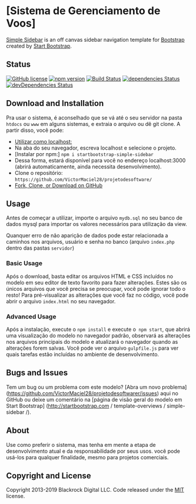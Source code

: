 # [Sistema de Gerenciamento de Voos]

[Simple Sidebar](http://startbootstrap.com/template-overviews/simple-sidebar/) is an off canvas sidebar navigation template for [Bootstrap](http://getbootstrap.com/) created by [Start Bootstrap](http://startbootstrap.com/).

## Status

[![GitHub license](https://img.shields.io/badge/license-MIT-blue.svg)](https://raw.githubusercontent.com/BlackrockDigital/startbootstrap-simple-sidebar/master/LICENSE)
[![npm version](https://img.shields.io/npm/v/startbootstrap-simple-sidebar.svg)](https://www.npmjs.com/package/startbootstrap-simple-sidebar)
[![Build Status](https://travis-ci.org/BlackrockDigital/startbootstrap-simple-sidebar.svg?branch=master)](https://travis-ci.org/BlackrockDigital/startbootstrap-simple-sidebar)
[![dependencies Status](https://david-dm.org/BlackrockDigital/startbootstrap-simple-sidebar/status.svg)](https://david-dm.org/BlackrockDigital/startbootstrap-simple-sidebar)
[![devDependencies Status](https://david-dm.org/BlackrockDigital/startbootstrap-simple-sidebar/dev-status.svg)](https://david-dm.org/BlackrockDigital/startbootstrap-simple-sidebar?type=dev)

## Download and Installation

Pra usar o sistema, é aconselhado que se vá até o seu servidor na pasta `htdocs` ou `www` em alguns sistemas, e extraia
o arquivo ou dê git clone.
A partir disso, você pode:
* [Utilizar como localhost:](https://startbootstrap.com/template-overviews/simple-sidebar/)
* Na aba do seu navegador, escreva localhost e selecione o projeto.
* [Instalar por npm:] `npm i startbootstrap-simple-sidebar`
* Dessa forma, estará disponível para você no endereço localhost:3000 (abrirá automaticamente, ainda necessita desenvolvimento).
* Clone o repositório: `https://github.com/VictorMaciel28/projetodesoftware/`
* [Fork, Clone, or Download on GitHub](https://github.com/VictorMaciel28/projetodesoftware/)


## Usage

Antes de começar a utilizar, importe o arquivo `mydb.sql` no seu banco de dados mysql para importar os valores necessários para utilização da view.

Quanquer erro de não aparição de dados pode estar relacionada a caminhos nos arquivos, usuário e senha no banco (arquivo `index.php` dentro das pastas `servidor`)

### Basic Usage

Após o download, basta editar os arquivos HTML e CSS incluídos no modelo em seu editor de texto favorito para fazer alterações. Estes são os únicos arquivos que você precisa se preocupar, você pode ignorar todo o resto! Para pré-visualizar as alterações que você faz no código, você pode abrir o arquivo `index.html` no seu navegador.

### Advanced Usage

Após a instalação, execute o `npm install` e execute o` npm start`, que abrirá uma visualização do modelo no navegador padrão, observará as alterações nos arquivos principais do modelo e atualizará o navegador quando as alterações forem salvas. Você pode ver o arquivo `gulpfile.js` para ver quais tarefas estão incluídas no ambiente de desenvolvimento.


## Bugs and Issues


Tem um bug ou um problema com este modelo? [Abra um novo problema] (https://github.com/VictorMaciel28/projetodesoftwarer/issues) aqui no GitHub ou deixe um comentário na [página de visão geral do modelo em Start Bootstrap] (http://startbootstrap.com / template-overviews / simple-sidebar /).

## About

Use como preferir o sistema, mas tenha em mente a etapa de desenvolvimento atual e da responsabilidade por seus usos.
você pode usá-los para qualquer finalidade, mesmo para projetos comerciais.


## Copyright and License

Copyright 2013-2019 Blackrock Digital LLC. Code released under the [MIT](https://github.com/BlackrockDigital/startbootstrap-simple-sidebar/blob/gh-pages/LICENSE) license.

